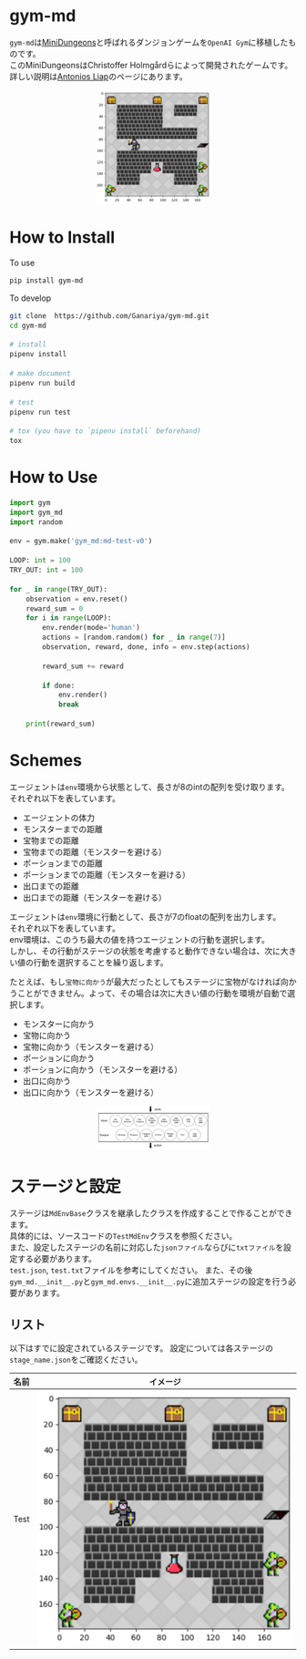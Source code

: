 # gym-md

`gym-md`は[MiniDungeons](http://minidungeons.com/)と呼ばれるダンジョンゲームを`OpenAI Gym`に移植したものです。  
このMiniDungeonsはChristoffer Holmgårdらによって開発されたゲームです。  
詳しい説明は[Antonios Liap](http://antoniosliapis.com/projects/project_minidungeons.php)のページにあります。  

<p align="center">
    <img src="/README/resources/screen.png" width="200px">
</p>

# How to Install

To use
```bash
pip install gym-md
```

To develop
```bash
git clone  https://github.com/Ganariya/gym-md.git
cd gym-md

# install
pipenv install

# make document
pipenv run build

# test
pipenv run test

# tox (you have to `pipenv install` beforehand)
tox
```

# How to Use

```python
import gym
import gym_md
import random

env = gym.make('gym_md:md-test-v0')

LOOP: int = 100
TRY_OUT: int = 100

for _ in range(TRY_OUT):
    observation = env.reset()
    reward_sum = 0
    for i in range(LOOP):
        env.render(mode='human')
        actions = [random.random() for _ in range(7)]
        observation, reward, done, info = env.step(actions)

        reward_sum += reward

        if done:
            env.render()
            break

    print(reward_sum)
```

# Schemes

エージェントは`env`環境から状態として、長さが8のintの配列を受け取ります。
それぞれ以下を表しています。  

- エージェントの体力
- モンスターまでの距離
- 宝物までの距離
- 宝物までの距離（モンスターを避ける）
- ポーションまでの距離
- ポーションまでの距離（モンスターを避ける）
- 出口までの距離
- 出口までの距離（モンスターを避ける）

エージェントは`env`環境に行動として、長さが7のfloatの配列を出力します。  
それぞれ以下を表しています。  
env環境は、このうち最大の値を持つエージェントの行動を選択します。  
しかし、その行動がステージの状態を考慮すると動作できない場合は、次に大きい値の行動を選択することを繰り返します。

たとえば、もし`宝物に向かう`が最大だったとしてもステージに宝物がなければ向かうことができません。よって、その場合は次に大きい値の行動を環境が自動で選択します。

- モンスターに向かう
- 宝物に向かう
- 宝物に向かう（モンスターを避ける）
- ポーションに向かう
- ポーションに向かう（モンスターを避ける）
- 出口に向かう
- 出口に向かう（モンスターを避ける）

<p align="center">
    <img src="/README/resources/schema.png" width="200px">
</p>

# ステージと設定

ステージは`MdEnvBase`クラスを継承したクラスを作成することで作ることができます。  
具体的には、ソースコードの`TestMdEnv`クラスを参照ください。  
また、設定したステージの名前に対応した`jsonファイル`ならびに`txtファイル`を設定する必要があります。  
`test.json`, `test.txt`ファイルを参考にしてください。
また、その後`gym_md.__init__.py`と`gym_md.envs.__init__.py`に追加ステージの設定を行う必要があります。  

## リスト

以下はすでに設定されているステージです。
設定については各ステージの`stage_name.json`をご確認ください。

|名前|イメージ|
|:-:|:-:|
|Test|![](/README/japan/resources/screen.png)|

